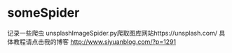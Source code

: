 # someSpider
记录一些爬虫
unsplashImageSpider.py爬取图库网站https://unsplash.com/ 
具体教程请点击我的博客 http://www.siyuanblog.com/?p=1291 
